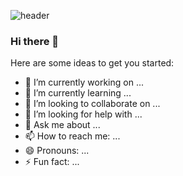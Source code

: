 ![header](https://capsule-render.vercel.app/api?type=slice&color=auto&height=300&section=header&text=KIM\nYEONGHWA&fontSize=90&animation=fadeIn)

### Hi there 👋

<!--
**K-moovie/K-moovie** is a ✨ _special_ ✨ repository because its `README.md` (this file) appears on your GitHub profile. -->

Here are some ideas to get you started:

- 🔭 I’m currently working on ...
- 🌱 I’m currently learning ...
- 👯 I’m looking to collaborate on ...
- 🤔 I’m looking for help with ...
- 💬 Ask me about ...
- 📫 How to reach me: ...
- 😄 Pronouns: ...
- ⚡ Fun fact: ...
